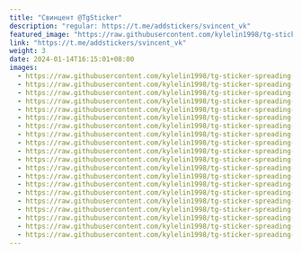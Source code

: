 ```yaml
---
title: "Свинцент @TgSticker"
description: "regular: https://t.me/addstickers/svincent_vk"
featured_image: "https://raw.githubusercontent.com/kylelin1998/tg-sticker-spreading-worldwide-images/main/img/76f2ceec-6c25-45f2-b118-286f49e65f8c.jpg"
link: "https://t.me/addstickers/svincent_vk"
weight: 3
date: 2024-01-14T16:15:01+08:00
images:
  - https://raw.githubusercontent.com/kylelin1998/tg-sticker-spreading-worldwide-images/main/img/76f2ceec-6c25-45f2-b118-286f49e65f8c.jpg
  - https://raw.githubusercontent.com/kylelin1998/tg-sticker-spreading-worldwide-images/main/img/5472325e-d201-4340-a9de-2327e6416137.jpg
  - https://raw.githubusercontent.com/kylelin1998/tg-sticker-spreading-worldwide-images/main/img/248bfbf1-ec21-4ff0-8d56-ffd28e710a3e.jpg
  - https://raw.githubusercontent.com/kylelin1998/tg-sticker-spreading-worldwide-images/main/img/6b0b7926-7b8c-4137-9d2f-0173f1bc80d6.jpg
  - https://raw.githubusercontent.com/kylelin1998/tg-sticker-spreading-worldwide-images/main/img/ab80cd2c-cc24-461d-90b8-3595b66d53c6.jpg
  - https://raw.githubusercontent.com/kylelin1998/tg-sticker-spreading-worldwide-images/main/img/e603b641-21ce-4a5c-a318-83f05e939cd7.jpg
  - https://raw.githubusercontent.com/kylelin1998/tg-sticker-spreading-worldwide-images/main/img/25cad23e-34cb-4f3c-bc1c-b02b319d2ee0.jpg
  - https://raw.githubusercontent.com/kylelin1998/tg-sticker-spreading-worldwide-images/main/img/fb53c023-db77-4562-8129-281428d64b49.jpg
  - https://raw.githubusercontent.com/kylelin1998/tg-sticker-spreading-worldwide-images/main/img/88a14e84-cc98-413b-b973-2446bb379653.jpg
  - https://raw.githubusercontent.com/kylelin1998/tg-sticker-spreading-worldwide-images/main/img/1ed927e4-9374-499b-992e-ed0dd30ed7d4.jpg
  - https://raw.githubusercontent.com/kylelin1998/tg-sticker-spreading-worldwide-images/main/img/140673f6-0ed3-46ba-8f90-f7d2b08be74b.jpg
  - https://raw.githubusercontent.com/kylelin1998/tg-sticker-spreading-worldwide-images/main/img/8de3cdc8-6427-49aa-ac54-c06947759024.jpg
  - https://raw.githubusercontent.com/kylelin1998/tg-sticker-spreading-worldwide-images/main/img/88cea1c5-d59b-49fc-80d0-6f5c2a74ee39.jpg
  - https://raw.githubusercontent.com/kylelin1998/tg-sticker-spreading-worldwide-images/main/img/4de7bcfa-4872-4292-9587-ecd77d56182a.jpg
  - https://raw.githubusercontent.com/kylelin1998/tg-sticker-spreading-worldwide-images/main/img/e5f8434b-31da-45c9-8970-0b93506493d2.jpg
  - https://raw.githubusercontent.com/kylelin1998/tg-sticker-spreading-worldwide-images/main/img/3f03e086-3060-4732-824b-c62117c260af.jpg
  - https://raw.githubusercontent.com/kylelin1998/tg-sticker-spreading-worldwide-images/main/img/6fc62eca-62b1-4fa1-9f1f-9a4391c723bb.jpg
  - https://raw.githubusercontent.com/kylelin1998/tg-sticker-spreading-worldwide-images/main/img/028ae4fa-b393-45b8-bbce-35d88ce29e17.jpg
  - https://raw.githubusercontent.com/kylelin1998/tg-sticker-spreading-worldwide-images/main/img/49f1dc4a-e3ba-481d-bba2-8f74bc4d82ec.jpg
  - https://raw.githubusercontent.com/kylelin1998/tg-sticker-spreading-worldwide-images/main/img/e80ada9d-1e80-444c-be99-7bc46b416b32.jpg
---
```


